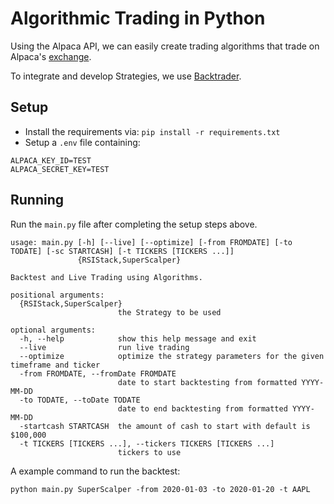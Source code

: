 # Algorithmic Trading in Python

Using the Alpaca API, we can easily create trading algorithms that trade on Alpaca's [exchange](https://www.alpaca.markets/).

To integrate and develop Strategies, we use [Backtrader](https://www.backtrader.com/).

## Setup

- Install the requirements via: `pip install -r requirements.txt`
- Setup a `.env` file containing:
```
ALPACA_KEY_ID=TEST
ALPACA_SECRET_KEY=TEST
```

## Running

Run the `main.py` file after completing the setup steps above.

```
usage: main.py [-h] [--live] [--optimize] [-from FROMDATE] [-to TODATE] [-sc STARTCASH] [-t TICKERS [TICKERS ...]]
               {RSIStack,SuperScalper}

Backtest and Live Trading using Algorithms.

positional arguments:
  {RSIStack,SuperScalper}
                        the Strategy to be used

optional arguments:
  -h, --help            show this help message and exit
  --live                run live trading
  --optimize            optimize the strategy parameters for the given timeframe and ticker
  -from FROMDATE, --fromDate FROMDATE
                        date to start backtesting from formatted YYYY-MM-DD
  -to TODATE, --toDate TODATE
                        date to end backtesting from formatted YYYY-MM-DD
  -startcash STARTCASH  the amount of cash to start with default is $100,000
  -t TICKERS [TICKERS ...], --tickers TICKERS [TICKERS ...]
                        tickers to use
```

A example command to run the backtest:

```python main.py SuperScalper -from 2020-01-03 -to 2020-01-20 -t AAPL```